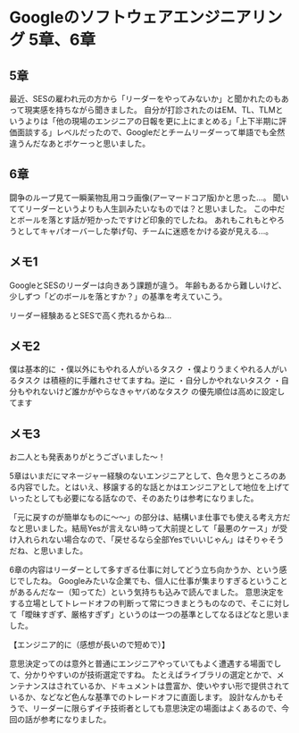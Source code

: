 # Googleのソフトウェアエンジニアリング 5章、6章

## 5章

最近、SESの雇われ元の方から「リーダーをやってみないか」と聞かれたのもあって現実感を持ちながら聞きました。
自分が打診されたのはEM、TL、TLMというよりは「他の現場のエンジニアの日報を更に上にまとめる」「上下半期に評価面談する」レベルだったので、Googleだとチームリーダーって単語でも全然違うんだなあとボケーっと思いました。

## 6章

闘争のループ見て一瞬薬物乱用コラ画像(アーマードコア版)かと思った...。
聞いててリーダーというよりも人生訓みたいなものでは？と思いました。
この中だとボールを落とす話が短かったですけど印象的でしたね。
あれもこれもとやろうとしてキャパオーバーした挙げ句、チームに迷惑をかける姿が見える...。

## メモ1

GoogleとSESのリーダーは向きあう課題が違う。
年齢もあるから難しいけど、少しずつ「どのボールを落とすか？」の基準を考えていこう。

リーダー経験あるとSESで高く売れるからね...

## メモ2

僕は基本的に
・僕以外にもやれる人がいるタスク
・僕よりうまくやれる人がいるタスク
は積極的に手離れさせてますね。逆に
・自分しかやれないタスク
・自分もやれないけど誰かがやらなきゃヤバめなタスク
の優先順位は高めに設定してます

## メモ3

お二人とも発表ありがとうございました〜！

5章はいまだにマネージャー経験のないエンジニアとして、色々思うところのある内容でした。とはいえ、移譲する的な話とかはエンジニアとして地位を上げていったとしても必要になる話なので、そのあたりは参考になりました。

「元に戻すのが簡単なものに〜〜」の部分は、結構いま仕事でも使える考え方だなと思いました。結局Yesが言えない時って大前提として「最悪のケース」が受け入れられない場合なので、「戻せるなら全部Yesでいいじゃん」はそりゃそうだね、と思いました。

6章の内容はリーダーとして多すぎる仕事に対してどう立ち向かうか、という感じでしたね。
Googleみたいな企業でも、個人に仕事が集まりすぎるということがあるんだなー（知ってた）という気持ちも込みで読んでました。
意思決定をする立場としてトレードオフの判断って常につきまとうものなので、そこに対して「曖昧すぎず、厳格すぎず」というのは一つの基準としてなるほどなと思いました。

【エンジニア的に（感想が長いので短めで）】

意思決定ってのは意外と普通にエンジニアやっていてもよく遭遇する場面でして、分かりやすいのが技術選定ですね。
たとえばライブラリの選定とかで、メンテナンスはされているか、ドキュメントは豊富か、使いやすい形で提供されているか、などなど色んな基準でのトレードオフに直面します。
設計なんかもそうで、リーダーに限らずイチ技術者としても意思決定の場面はよくあるので、今回の話が参考になりました。